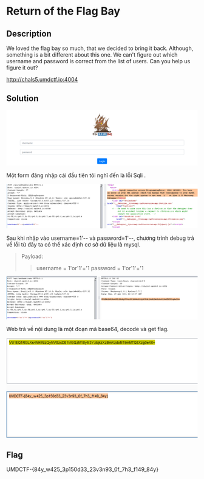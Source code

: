# Return of the Flag Bay

## Description

We loved the flag bay so much, that we decided to bring it back. Although, something is a bit different about this one. We can't figure out which username and password is correct from the list of users. Can you help us figure it out?

http://chals5.umdctf.io:4004

## Solution

![img](image/img4.png)

Một form đăng nhập cái đầu tiên tôi nghĩ đến là lỗi Sqli .

![img](image/img.png)

Sau khi nhập vào username=1'-- và password=1'--, chương trình debug trả về lỗi từ đây ta có thể xác định cơ sở dữ liệu là mysql. 

> Payload: 
>>username = 1'or'1'='1
>>password = 1'or'1'='1 

![img](image/img5.png)

Web trả về nội dung là một đoạn mã base64, decode và get flag.

![img](image/img6.png)

## Flag

UMDCTF-{84y_w425_3p150d33_23v3n93_0f_7h3_f149_84y}